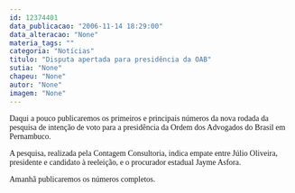 ```yaml
---
id: 12374401
data_publicacao: "2006-11-14 18:29:00"
data_alteracao: "None"
materia_tags: ""
categoria: "Notícias"
titulo: "Disputa apertada para presidência da OAB"
sutia: "None"
chapeu: "None"
autor: "None"
imagem: "None"
---
```

<p><P><FONT face=Verdana>Daqui a pouco publicaremos os primeiros e principais números da nova rodada da pesquisa de intenção de voto para a presidência da Ordem dos Advogados do Brasil em Pernambuco.</FONT></P></p>
<p><P><FONT face=Verdana>A pesquisa, realizada pela Contagem Consultoria,&nbsp;indica empate entre Júlio Oliveira, presidente e candidato à reeleição, e o procurador estadual Jayme Asfora.</FONT></P></p>
<p><P><FONT face=Verdana>Amanhã publicaremos os números completos.</FONT></P> </p>

